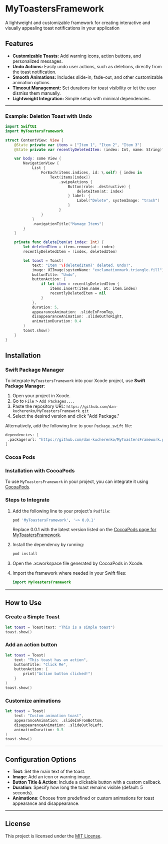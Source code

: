 # MyToastersFramework

A lightweight and customizable framework for creating interactive and visually appealing toast notifications in your application

## Features

- **Customizable Toasts:** Add warning icons, action buttons, and personalized messages.
- **Undo Actions:** Easily undo user actions, such as deletions, directly from the toast notification.
- **Smooth Animations:** Includes slide-in, fade-out, and other customizable animation options.
- **Timeout Management:** Set durations for toast visibility or let the user dismiss them manually.
- **Lightweight Integration:** Simple setup with minimal dependencies.

---

### Example: Deletion Toast with Undo

```swift
import SwiftUI
import MyToastersFramework

struct ContentView: View {
    @State private var items = ["Item 1", "Item 2", "Item 3"]
    @State private var recentlyDeletedItem: (index: Int, name: String)?

    var body: some View {
        NavigationView {
            List {
                ForEach(items.indices, id: \.self) { index in
                    Text(items[index])
                        .swipeActions {
                            Button(role: .destructive) {
                                deleteItem(at: index)
                            } label: {
                                Label("Delete", systemImage: "trash")
                            }
                        }
                }
            }
            .navigationTitle("Manage Items")
        }
    }

    private func deleteItem(at index: Int) {
        let deletedItem = items.remove(at: index)
        recentlyDeletedItem = (index, deletedItem)

        let toast = Toast(
            text: "Item '\(deletedItem)' deleted. Undo?",
            image: UIImage(systemName: "exclamationmark.triangle.fill")!,
            buttonTitle: "Undo",
            buttonAction: {
                if let item = recentlyDeletedItem {
                    items.insert(item.name, at: item.index)
                    recentlyDeletedItem = nil
                }
            },
            duration: 5,
            appearanceAnimation: .slideInFromTop,
            disappearanceAnimation: .slideOutToRight,
            animationDuration: 0.4
        )
        toast.show()
    }
}
```

## Installation

### Swift Package Manager

To integrate `MyToastersFramework` into your Xcode project, use **Swift Package Manager**:

1. Open your project in Xcode.
2. Go to `File` > `Add Packages...`.
3. Paste the repository URL: `https://github.com/dan-kucherenko/MyToastersFramework.git`
4. Select the desired version and click "Add Package."

Alternatively, add the following line to your `Package.swift` file:

```swift
dependencies: [
 .package(url: "https://github.com/dan-kucherenko/MyToastersFramework.git", branch: "main")
]
```

### Cocoa Pods

### Installation with CocoaPods

To use `MyToastersFramework` in your project, you can integrate it using [CocoaPods](https://cocoapods.org).

### Steps to Integrate

1. Add the following line to your project's `Podfile`:

   ```ruby
   pod 'MyToastersFramework', '~> 0.0.1'
   ```

   Replace 0.0.1 with the latest version listed on the [CocoaPods page for MyToastersFramework](https://cocoapods.org/pods/MyToastersFramework).

2. Install the dependency by running:
   ```bash
   pod install
   ```
3. Open the .xcworkspace file generated by CocoaPods in Xcode.
4. Import the framework where needed in your Swift files:

   ```swift
   import MyToastersFramework
   ```

---

## How to Use

### Create a Simple Toast

```swift
let toast = Toast(text: "This is a simple toast")
toast.show()
```

### Add an action button

```swift
let toast = Toast(
    text: "This toast has an action",
    buttonTitle: "Click Me",
    buttonAction: {
        print("Action button clicked!")
    }
)
toast.show()
```

### Customize animations

```swift
let toast = Toast(
    text: "Custom animation toast",
    appearanceAnimation: .slideInFromBottom,
    disappearanceAnimation: .slideOutToLeft,
    animationDuration: 0.5
)
toast.show()
```

---

## Configuration Options

- **Text**: Set the main text of the toast.
- **Image**: Add an icon or warning image.
- **Button Title & Action**: Include a clickable button with a custom callback.
- **Duration**: Specify how long the toast remains visible (default: 5 seconds).
- **Animations**: Choose from predefined or custom animations for toast appearance and disappearance.

---

## License

This project is licensed under the [MIT License](LICENSE).
